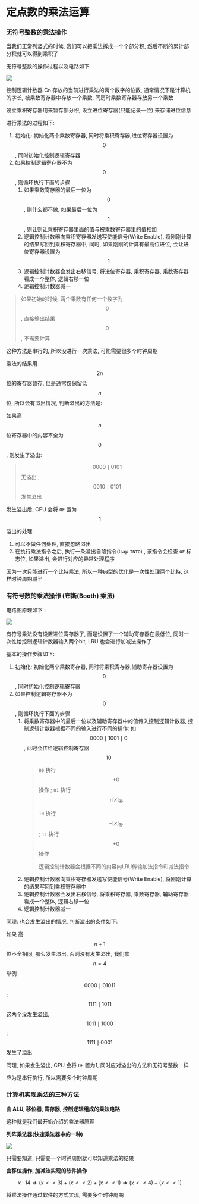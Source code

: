 # 定点数的乘法运算

### 无符号整数的乘法操作

当我们正常列竖式的时候, 我们可以把乘法拆成一个个部分积, 然后不断的累计部分积就可以得到乘积了

无符号整数的操作过程以及电路如下

![](./img/Snipaste_2025-06-16_16-03-09.png)

控制逻辑计数器 Cn 存放的当前进行乘法的两个数字的位数, 通常情况下是计算机的字长, 被乘数寄存器中存放一个乘数, 同房时乘数寄存器存放另一个乘数

设立乘积寄存器用来暂存部分积, 设立进位寄存器(只能记录一位) 来存储进位信息

进行乘法的过程如下:
1. 初始化: 初始化两个乘数寄存器, 同时将乘积寄存器,进位寄存器设置为 $$0$$, 同时初始化控制逻辑寄存器
2. 如果控制逻辑寄存器不为 $$0$$ , 则循环执行下面的步骤
    1. 如果乘数寄存器的最后一位为 $$0$$, 则什么都不做, 如果最后一位为 $$1$$ , 则让则让乘积寄存器里面的值与被乘数寄存器里的值相加
    2. 逻辑控制计数器向乘积寄存器发送写使能信号(Write Enable), 将刚刚计算的结果写回到乘积寄存器中, 同时, 如果刚刚的计算有最高位进位, 会让进位寄存器设置为 $$1$$
    3. 逻辑控制计数器会发出右移信号, 将进位寄存器, 乘积寄存器, 乘数寄存器看成一个整体, 逻辑右移一位
    4. 逻辑控制计数器减一

> 如果初始的时候, 两个乘数有任何一个数字为 $$0$$, 直接输出结果 $$0$$, 不需要计算

这种方法是串行的, 所以没进行一次乘法, 可能需要很多个时钟周期

乘法的结果用 $$2n$$ 位的寄存器暂存, 但是通常仅保留低 $$n$$ 位, 所以会有溢出情况, 判断溢出的方法是:

如果高 $$n$$ 位寄存器中的内容不全为 $$0$$, 则发生了溢出:
> $$0000\mid 0101$$  无溢出     ; $$0010\mid 0101$$ 发生溢出

发生溢出后, CPU 会将 `OF` 置为 $$1$$

溢出的处理:
1. 可以不做任何处理, 直接忽略溢出
2. 在执行乘法指令之后, 执行一条溢出自陷指令(trap `INTO`) , 该指令会检查 `OF` 标志位, 如果溢出, 会进行对应的异常处理程序

因为一次只能进行一个比特乘法, 所以一种典型的优化是一次性处理两个比特, 这样时钟周期减半


### 有符号数的乘法操作 (布斯(Booth) 乘法)

电路图原理如下 :

![](./img/Snipaste_2025-06-16_16-16-44.png)

有符号乘法没有设置进位寄存器了, 而是设置了一个辅助寄存器在最低位, 同时一次性给控制逻辑计数器输入两个bit, LRU 也会进行加减法操作了

基本的操作步骤如下:

1. 初始化: 初始化两个乘数寄存器, 同时将乘积寄存器,辅助寄存器设置为 $$0$$, 同时初始化控制逻辑寄存器
2. 如果控制逻辑寄存器不为 $$0$$ , 则循环执行下面的步骤
    1. 将乘数寄存器中的最后一位以及辅助寄存器中的值传入控制逻辑计数器, 控制逻辑计数器根据不同的输入进行不同的操作: 如 : $$0000\mid 1001 \mid 0$$ , 此时会传给逻辑控制寄存器 $$10$$
        > `00` 执行 $$+0$$ 操作 ; `01` 执行 $$+[x]_{\text{补}}$$
        >
        > `10` 执行 $$-[x]_{\text{补}}$$ ; `11` 执行 $$+0$$ 操作
        >
        > 逻辑控制计数器会根据不同的内容向LRU传输加法指令和减法指令
    2. 逻辑控制计数器向乘积寄存器发送写使能信号(Write Enable), 将刚刚计算的结果写回到乘积寄存器中
    3. 逻辑控制计数器会发出右移信号, 将乘积寄存器, 乘数寄存器, 辅助寄存器看成一个整体, 逻辑右移一位
    4. 逻辑控制计数器减一


同理: 也会发生溢出的情况, 判断溢出的条件如下:

如果 高 $$n+1$$ 位不全相同, 那么发生溢出, 否则没有发生溢出, 我们拿 $$n=4$$ 举例

$$0000\mid01011$$; $$1111\mid1011$$ 这两个没发生溢出, $$1011\mid 1000$$; $$1111\mid0001$$ 发生了溢出

同理, 如果发生溢出, CPU 会将 `OF` 置为1, 同时应对溢出的方法和无符号整数一样

应为是串行执行, 所以需要多个时钟周期


### 计算机实现乘法的三种方法

**由 ALU, 移位器, 寄存器, 控制逻辑组成的乘法电路**

这种就是我们最开始介绍的乘法器原理

**列阵乘法器(快速乘法器中的一种)**

![](./img/Snipaste_2025-06-16_16-30-19.png)

只需要知道, 只需要一个时钟周期就可以知道乘法的结果


**由移位操作, 加减法实现的软件操作**

$$x \cdot 14 \Rightarrow (x << 3) + (x << 2) + (x << 1) \Rightarrow (x << 4) - (x<< 1)$$

将乘法操作通过软件的方式实现, 需要多个时钟周期

